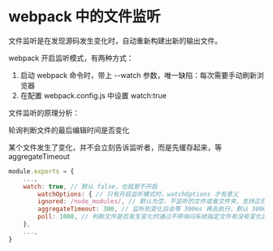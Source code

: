 # webpack 中的文件监听

文件监听是在发现源码发生变化时，自动重新构建出新的输出文件。

webpack 开启监听模式，有两种方式：
1. 启动 webpack 命令时，带上 --watch 参数，唯一缺陷：每次需要手动刷新浏览器
1. 在配置 webpack.config.js 中设置 watch:true

文件监听的原理分析：

轮询判断文件的最后编辑时间是否变化

某个文件发生了变化，并不会立刻告诉监听者，而是先缓存起来，等 aggregateTimeout

```javascript
module.exports = {
    ...,
    watch: true, // 默认 false，也就是不开启
        watchOptions: { // 只有开启监听模式时，watchOptions 才有意义
        ignored: /node_modules/, // 默认为空，不监听的文件或者文件夹，支持正则匹配
        aggregateTimeout: 300, // 监听到变化后会等 300ms 再去执行，默认 300ms
        poll: 1000, // 判断文件是否发生变化时通过不停询问系统指定文件有没有变化实现的，1000ms 询问一次
    },
    ...,
}
```
